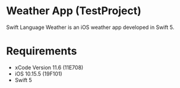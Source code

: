 # Weather App (TestProject)

Swift Language Weather is an iOS weather app developed in Swift 5.


# 

# Requirements
* xCode Version 11.6 (11E708)
* iOS 10.15.5 (19F101)
* Swift 5
